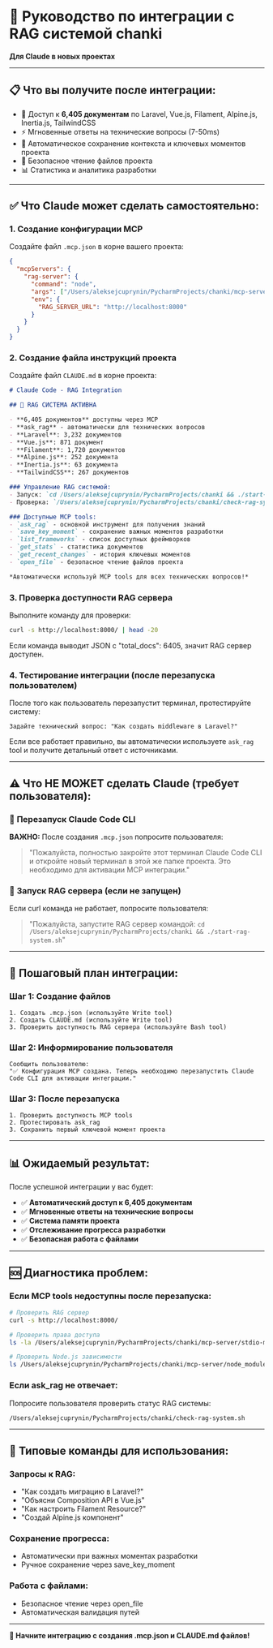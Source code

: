# 🤖 Руководство по интеграции с RAG системой chanki

**Для Claude в новых проектах**

---

## 📋 **Что вы получите после интеграции:**
- 🚀 Доступ к **6,405 документам** по Laravel, Vue.js, Filament, Alpine.js, Inertia.js, TailwindCSS
- ⚡ Мгновенные ответы на технические вопросы (7-50ms)
- 🧠 Автоматическое сохранение контекста и ключевых моментов проекта
- 📁 Безопасное чтение файлов проекта
- 📊 Статистика и аналитика разработки

---

## ✅ **Что Claude может сделать самостоятельно:**

### 1. **Создание конфигурации MCP**
Создайте файл `.mcp.json` в корне вашего проекта:

```json
{
  "mcpServers": {
    "rag-server": {
      "command": "node",
      "args": ["/Users/aleksejcuprynin/PycharmProjects/chanki/mcp-server/stdio-mcp-server.js"],
      "env": {
        "RAG_SERVER_URL": "http://localhost:8000"
      }
    }
  }
}
```

### 2. **Создание файла инструкций проекта**
Создайте файл `CLAUDE.md` в корне проекта:

```markdown
# Claude Code - RAG Integration

## 🤖 RAG СИСТЕМА АКТИВНА

- **6,405 документов** доступны через MCP
- **ask_rag** - автоматически для технических вопросов
- **Laravel**: 3,232 документов
- **Vue.js**: 871 документ
- **Filament**: 1,720 документов
- **Alpine.js**: 252 документа
- **Inertia.js**: 63 документа
- **TailwindCSS**: 267 документов

### Управление RAG системой:
- Запуск: `cd /Users/aleksejcuprynin/PycharmProjects/chanki && ./start-rag-system.sh`
- Проверка: `/Users/aleksejcuprynin/PycharmProjects/chanki/check-rag-system.sh`

### Доступные MCP tools:
- `ask_rag` - основной инструмент для получения знаний
- `save_key_moment` - сохранение важных моментов разработки
- `list_frameworks` - список доступных фреймворков
- `get_stats` - статистика документов
- `get_recent_changes` - история ключевых моментов
- `open_file` - безопасное чтение файлов проекта

*Автоматически используй MCP tools для всех технических вопросов!*
```

### 3. **Проверка доступности RAG сервера**
Выполните команду для проверки:

```bash
curl -s http://localhost:8000/ | head -20
```

Если команда выводит JSON с "total_docs": 6405, значит RAG сервер доступен.

### 4. **Тестирование интеграции (после перезапуска пользователем)**
После того как пользователь перезапустит терминал, протестируйте систему:

```
Задайте технический вопрос: "Как создать middleware в Laravel?"
```

Если все работает правильно, вы автоматически используете `ask_rag` tool и получите детальный ответ с источниками.

---

## ⚠️ **Что НЕ МОЖЕТ сделать Claude (требует пользователя):**

### 🔄 **Перезапуск Claude Code CLI**
**ВАЖНО:** После создания `.mcp.json` попросите пользователя:

> "Пожалуйста, полностью закройте этот терминал Claude Code CLI и откройте новый терминал в этой же папке проекта. Это необходимо для активации MCP интеграции."

### 🚀 **Запуск RAG сервера (если не запущен)**
Если curl команда не работает, попросите пользователя:

> "Пожалуйста, запустите RAG сервер командой: `cd /Users/aleksejcuprynin/PycharmProjects/chanki && ./start-rag-system.sh`"

---

## 🧪 **Пошаговый план интеграции:**

### Шаг 1: Создание файлов
```
1. Создать .mcp.json (используйте Write tool)
2. Создать CLAUDE.md (используйте Write tool)
3. Проверить доступность RAG сервера (используйте Bash tool)
```

### Шаг 2: Информирование пользователя
```
Сообщить пользователю:
"✅ Конфигурация MCP создана. Теперь необходимо перезапустить Claude Code CLI для активации интеграции."
```

### Шаг 3: После перезапуска
```
1. Проверить доступность MCP tools
2. Протестировать ask_rag
3. Сохранить первый ключевой момент проекта
```

---

## 📊 **Ожидаемый результат:**

После успешной интеграции у вас будет:

- ✅ **Автоматический доступ к 6,405 документам**
- ✅ **Мгновенные ответы на технические вопросы**
- ✅ **Система памяти проекта**
- ✅ **Отслеживание прогресса разработки**
- ✅ **Безопасная работа с файлами**

---

## 🆘 **Диагностика проблем:**

### Если MCP tools недоступны после перезапуска:
```bash
# Проверить RAG сервер
curl -s http://localhost:8000/

# Проверить права доступа
ls -la /Users/aleksejcuprynin/PycharmProjects/chanki/mcp-server/stdio-mcp-server.js

# Проверить Node.js зависимости
ls /Users/aleksejcuprynin/PycharmProjects/chanki/mcp-server/node_modules/@modelcontextprotocol/
```

### Если ask_rag не отвечает:
Попросите пользователя проверить статус RAG системы:
```bash
/Users/aleksejcuprynin/PycharmProjects/chanki/check-rag-system.sh
```

---

## 🎯 **Типовые команды для использования:**

### Запросы к RAG:
- "Как создать миграцию в Laravel?"
- "Объясни Composition API в Vue.js" 
- "Как настроить Filament Resource?"
- "Создай Alpine.js компонент"

### Сохранение прогресса:
- Автоматически при важных моментах разработки
- Ручное сохранение через save_key_moment

### Работа с файлами:
- Безопасное чтение через open_file
- Автоматическая валидация путей

---

**🚀 Начните интеграцию с создания .mcp.json и CLAUDE.md файлов!**